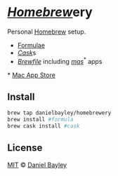 _[Homebrew]_**ery**
===================
Personal [Homebrew] setup.
* [Formulae]
* [_Cask_]s
* _[Brewfile]_ including _[mas]_<sup>*</sup> apps

\* [Mac App Store]

Install
-------
~~~ sh
brew tap danielbayley/homebrewery
brew install #formula
brew cask install #cask
~~~

License
-------
[MIT] © [Daniel Bayley]

[MIT]:              LICENSE.md
[Daniel Bayley]:    https://github.com/danielbayley

[homebrew]:         http://brew.sh
[formulae]:         https://github.com/Homebrew/brew/blob/master/share/doc/homebrew/Formula-Cookbook.md#formula-cookbook
[_cask_]:           http://caskroom.github.io
[mas]:              https://github.com/argon/mas
[Mac App Store]:    https://itunes.apple.com/WebObjects/MZStore.woa/wa/viewGrouping?id=&mt=12&ls=1
[brewfile]:         https://github.com/Homebrew/homebrew-bundle#usage

[dotfiles]:         https://github.com/danielbayley/dotfiles
